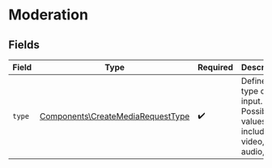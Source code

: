 # Moderation


## Fields

| Field                                                                                  | Type                                                                                   | Required                                                                               | Description                                                                            | Example                                                                                |
| -------------------------------------------------------------------------------------- | -------------------------------------------------------------------------------------- | -------------------------------------------------------------------------------------- | -------------------------------------------------------------------------------------- | -------------------------------------------------------------------------------------- |
| `type`                                                                                 | [Components\CreateMediaRequestType](../../Models/Components/CreateMediaRequestType.md) | :heavy_check_mark:                                                                     | Defines the type of input. Possible values include video, audio, av.<br/>              | video                                                                                  |